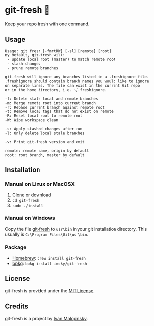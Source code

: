 # git-fresh :lemon:

Keep your repo fresh with one command.

## Usage

```
Usage: git fresh [-fmrtRW] [-sl] [remote] [root]
By default, git-fresh will:
 - update local root (master) to match remote root
 - stash changes
 - prune remote branches

git-fresh will ignore any branches listed in a .freshignore file.
.freshignore should contain branch names you would like to ignore
on separate lines. The file can exist in the current Git repo
or in the home directory, i.e. ~/.freshignore.

-f: Delete stale local and remote branches
-m: Merge remote root into current branch
-r: Rebase current branch against remote root
-t: Remove local tags that do not exist on remote
-R: Reset local root to remote root
-W: Wipe workspace clean

-s: Apply stashed changes after run
-l: Only delete local stale branches

-v: Print git-fresh version and exit

remote: remote name, origin by default
root: root branch, master by default
```

## Installation

### Manual on Linux or MacOSX

1. Clone or download
2. `cd git-fresh`
3. `sudo ./install`

### Manual on Windows

Copy the file [git-fresh](https://raw.githubusercontent.com/imsky/git-fresh/master/git-fresh) to `usr\bin` in your git installation directory.
This usually is `C:\Program Files\Git\usr\bin`.

### Package

* [Homebrew](http://brew.sh/): `brew install git-fresh`
* [bpkg](http://www.bpkg.io/): `bpkg install imsky/git-fresh`

## License

git-fresh is provided under the [MIT License](http://opensource.org/licenses/MIT).

## Credits

git-fresh is a project by [Ivan Malopinsky](http://imsky.co).
